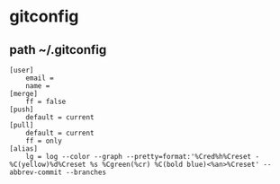 # gitconfig

## path ~/.gitconfig

``` .gitconfig
[user]
    email = 
    name = 
[merge]
    ff = false
[push]
    default = current
[pull]
    default = current
    ff = only
[alias]
    lg = log --color --graph --pretty=format:'%Cred%h%Creset -%C(yellow)%d%Creset %s %Cgreen(%cr) %C(bold blue)<%an>%Creset' --abbrev-commit --branches
```
